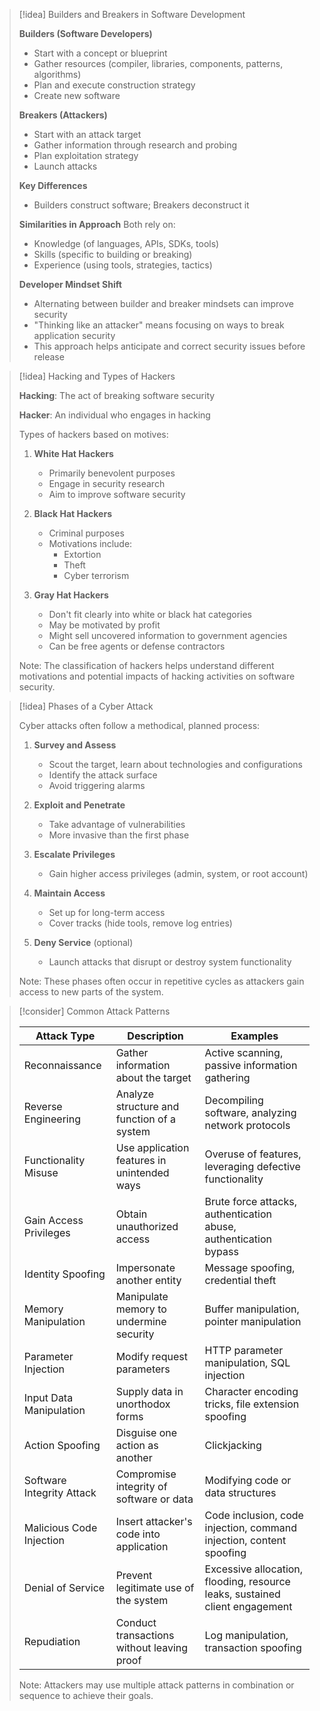 > [!idea] Builders and Breakers in Software Development
> 
> **Builders (Software Developers)**
> - Start with a concept or blueprint
> - Gather resources (compiler, libraries, components, patterns, algorithms)
> - Plan and execute construction strategy
> - Create new software
> 
> **Breakers (Attackers)**
> - Start with an attack target
> - Gather information through research and probing
> - Plan exploitation strategy
> - Launch attacks
> 
> **Key Differences**
> - Builders construct software; Breakers deconstruct it
> 
> **Similarities in Approach**
> Both rely on:
> - Knowledge (of languages, APIs, SDKs, tools)
> - Skills (specific to building or breaking)
> - Experience (using tools, strategies, tactics)
> 
> **Developer Mindset Shift**
> - Alternating between builder and breaker mindsets can improve security
> - "Thinking like an attacker" means focusing on ways to break application security
> - This approach helps anticipate and correct security issues before release


> [!idea] Hacking and Types of Hackers
> 
> **Hacking**: The act of breaking software security
> 
> **Hacker**: An individual who engages in hacking
> 
> Types of hackers based on motives:
> 
> 1. **White Hat Hackers**
>    - Primarily benevolent purposes
>    - Engage in security research
>    - Aim to improve software security
> 
> 2. **Black Hat Hackers**
>    - Criminal purposes
>    - Motivations include:
>      - Extortion
>      - Theft
>      - Cyber terrorism
> 
> 3. **Gray Hat Hackers**
>    - Don't fit clearly into white or black hat categories
>    - May be motivated by profit
>    - Might sell uncovered information to government agencies
>    - Can be free agents or defense contractors
> 
> Note: The classification of hackers helps understand different motivations and potential impacts of hacking activities on software security.


> [!idea] Phases of a Cyber Attack
> 
> Cyber attacks often follow a methodical, planned process:
> 
> 1. **Survey and Assess**
>    - Scout the target, learn about technologies and configurations
>    - Identify the attack surface
>    - Avoid triggering alarms
> 
> 2. **Exploit and Penetrate**
>    - Take advantage of vulnerabilities
>    - More invasive than the first phase
> 
> 3. **Escalate Privileges**
>    - Gain higher access privileges (admin, system, or root account)
> 
> 4. **Maintain Access**
>    - Set up for long-term access
>    - Cover tracks (hide tools, remove log entries)
> 
> 5. **Deny Service** (optional)
>    - Launch attacks that disrupt or destroy system functionality
> 
> Note: These phases often occur in repetitive cycles as attackers gain access to new parts of the system.


> [!consider] Common Attack Patterns
> 
> | Attack Type | Description | Examples |
> |-------------|-------------|----------|
> | Reconnaissance | Gather information about the target | Active scanning, passive information gathering |
> | Reverse Engineering | Analyze structure and function of a system | Decompiling software, analyzing network protocols |
> | Functionality Misuse | Use application features in unintended ways | Overuse of features, leveraging defective functionality |
> | Gain Access Privileges | Obtain unauthorized access | Brute force attacks, authentication abuse, authentication bypass |
> | Identity Spoofing | Impersonate another entity | Message spoofing, credential theft |
> | Memory Manipulation | Manipulate memory to undermine security | Buffer manipulation, pointer manipulation |
> | Parameter Injection | Modify request parameters | HTTP parameter manipulation, SQL injection |
> | Input Data Manipulation | Supply data in unorthodox forms | Character encoding tricks, file extension spoofing |
> | Action Spoofing | Disguise one action as another | Clickjacking |
> | Software Integrity Attack | Compromise integrity of software or data | Modifying code or data structures |
> | Malicious Code Injection | Insert attacker's code into application | Code inclusion, code injection, command injection, content spoofing |
> | Denial of Service | Prevent legitimate use of the system | Excessive allocation, flooding, resource leaks, sustained client engagement |
> | Repudiation | Conduct transactions without leaving proof | Log manipulation, transaction spoofing |
> 
> Note: Attackers may use multiple attack patterns in combination or sequence to achieve their goals.

